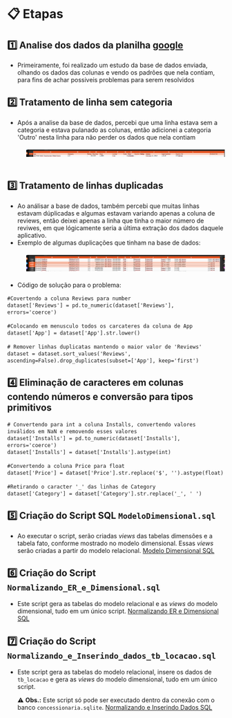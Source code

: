 # 📋 Etapas

## 1️⃣ Analise dos dados da planilha [google](/Sprint%203/Desafio/googleplaystore.csv)

- Primeiramente, foi realizado um estudo da base de dados enviada, olhando os dados das colunas e vendo os padrões que nela contiam, para fins de achar possiveis problemas para serem resolvidos

## 2️⃣ Tratamento de linha sem categoria

- Após a analise da base de dados, percebi que uma linha estava sem a categoria e estava pulanado as colunas, então adicionei a categoria 'Outro' nesta linha para não perder os dados que nela contiam
  <div style="text-align: center; padding: 10px;">
    <img src="/Sprint 3/Desafio/Evidencias/linha_sem_categoria.png" width="500" style="padding: 10px;">
  </div>

## 3️⃣ Tratamento de linhas duplicadas

- Ao análisar a base de dados, também percebi que muitas linhas estavam dúplicadas e algumas estavam variando apenas a coluna de reviews, então deixei apenas a linha que tinha o maior número de reviwes, em que lógicamente seria a última extração dos dados daquele aplicativo.
- Exemplo de algumas duplicações que tinham na base de dados:
  <div style="text-align: center; padding: 10px;">
    <img src="/Sprint 3/Desafio/Evidencias/exemplo_linha_duplicada.png" width="500" style="padding: 10px;">
  </div>
- Código de solução para o problema:

```
#Covertendo a coluna Reviews para number
dataset['Reviews'] = pd.to_numeric(dataset['Reviews'], errors='coerce')

#Colocando em menusculo todos os carcateres da coluna de App
dataset['App'] = dataset['App'].str.lower()

# Remover linhas duplicatas mantendo o maior valor de 'Reviews'
dataset = dataset.sort_values('Reviews', ascending=False).drop_duplicates(subset=['App'], keep='first')
```

## 4️⃣ Eliminação de caracteres em colunas contendo números e conversão para tipos primitivos

```
# Convertendo para int a coluna Installs, convertendo valores inválidos em NaN e removendo esses valores
dataset['Installs'] = pd.to_numeric(dataset['Installs'], errors='coerce')
dataset['Installs'] = dataset['Installs'].astype(int)

#Convertendo a coluna Price para float
dataset['Price'] = dataset['Price'].str.replace('$', '').astype(float)

#Retirando o caracter '_' das linhas de Category
dataset['Category'] = dataset['Category'].str.replace('_', ' ')
```

## 5️⃣ Criação do Script SQL `ModeloDimensional.sql`

- Ao executar o script, serão criadas _views_ das tabelas dimensões e a tabela fato, conforme mostrado no modelo dimensional. Essas _views_ serão criadas a partir do modelo relacional.
  [Modelo Dimensional SQL](ETAPA-III/ModeloDimensional.sql)

## 6️⃣ Criação do Script `Normalizando_ER_e_Dimensional.sql`

- Este script gera as tabelas do modelo relacional e as _views_ do modelo dimensional, tudo em um único script.
  [Normalizando ER e Dimensional SQL](ETAPA-III/Normalizando_ER_e_Dimencional.sql)

## 7️⃣ Criação do Script `Normalizando_e_Inserindo_dados_tb_locacao.sql`

- Este script gera as tabelas do modelo relacional, insere os dados de `tb_locacao` e gera as _views_ do modelo dimensional, tudo em um único script.

  ⚠️ **Obs.:** Este script só pode ser executado dentro da conexão com o banco `concessionaria.sqlite`.
  [Normalizando e Inserindo Dados SQL](ETAPA-III/Normalizando_e_Inserindo_dados_tb_locacao.sql)
